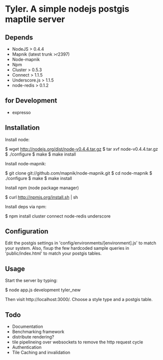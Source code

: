 Tyler. A simple nodejs postgis maptile server
==============================================

Depends
--------

* NodeJS > 0.4.4
* Mapnik (latest trunk >r2397)
* Node-mapnik
* Npm 
* Cluster > 0.5.3 
* Connect > 1.1.5
* Underscore.js > 1.1.5
* node-redis > 0.1.2

for Development
----------------

* expresso

Installation
------------- 	
  
Install node:

  $ wget http://nodejs.org/dist/node-v0.4.4.tar.gz
  $ tar xvf node-v0.4.4.tar.gz
  $ ./configure
  $ make
  $ make install

Install node-mapnik:

  $ git clone git://github.com/mapnik/node-mapnik.git
  $ cd node-mapnik
  $ ./configure
  $ make
  $ make install
  
Install npm (node package manager)

  $ curl http://npmjs.org/install.sh | sh

Install deps via npm:

  $ npm install cluster connect node-redis underscore

Configuration
--------------

Edit the postgis settings in 'config/environments/[environment].js' to match your system.
Also, fixup the few hardcoded sample queries in 'public/index.html' to match your postgis tables.


Usage
-----
  
Start the server by typing:
  
  $ node app.js development tyler_new
  
Then visit http://localhost:3000/. Choose a style type and a postgis table.


Todo
----

* Documentation
* Benchmarking framework
* distribute rendering?
* tile pipelineing over websockets to remove the http request cycle
* Authentication
* Tile Caching and invalidation 
